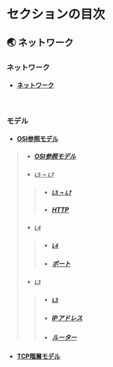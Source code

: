 # セクションの目次

## 🌏 ネットワーク

### ネットワーク

* #### [︎ネットワーク](https://hiroki-it.github.io/tech-notebook/network/network.html)

<br>

### モデル

* #### <u>︎OSI参照モデル</u>
> * ##### [︎OSI参照モデル](https://hiroki-it.github.io/tech-notebook/network/network_model_osi.html)
> * ##### <u>`L5` ~ `L7`</u>
> > * ##### [`L5` ~ `L7`](https://hiroki-it.github.io/tech-notebook/network/network_model_osi_l5_l7.html)
> > * ##### [HTTP](https://hiroki-it.github.io/tech-notebook/network/network_model_osi_l5_l7_http.html)
> * ##### <u>`L4`</u>
> > * ##### [`L4`](https://hiroki-it.github.io/tech-notebook/network/network_model_osi_l4.html)
> > * ##### [ポート](https://hiroki-it.github.io/tech-notebook/network/network_model_osi_l4_port.html)
> * ##### <u>`L3`</u>
> > * ##### [`L3`](https://hiroki-it.github.io/tech-notebook/network/network_model_osi_l3.html)
> > * ##### [︎IPアドレス](https://hiroki-it.github.io/tech-notebook/network/network_model_osi_l3_ip_address.html)
> > * ##### [︎ルーター](https://hiroki-it.github.io/tech-notebook/network/network_model_osi_l3_router.html)

* #### [︎TCP階層モデル](https://hiroki-it.github.io/tech-notebook/network/network_model_tcp.html)

<br>

